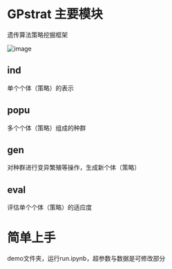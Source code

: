 # GPstrat 主要模块
遗传算法策略挖掘框架

![image](https://github.com/user-attachments/assets/066bd057-e8fd-42ce-9b91-426644b07f91)

## ind
单个个体（策略）的表示

## popu
多个个体（策略）组成的种群

## gen
对种群进行变异繁殖等操作，生成新个体（策略）

## eval
评估单个个体（策略）的适应度

# 简单上手
demo文件夹，运行run.ipynb，超参数与数据是可修改部分


